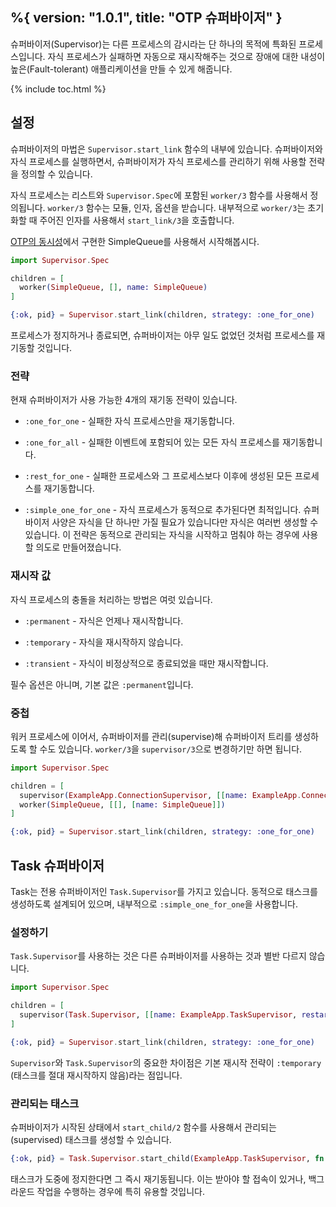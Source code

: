 %{
  version: "1.0.1",
  title: "OTP 슈퍼바이저"
}
---

슈퍼바이저(Supervisor)는 다른 프로세스의 감시라는 단 하나의 목적에 특화된 프로세스입니다. 자식 프로세스가 실패하면 자동으로 재시작해주는 것으로 장애에 대한 내성이 높은(Fault-tolerant) 애플리케이션을 만들 수 있게 해줍니다.

{% include toc.html %}

## 설정

슈퍼바이저의 마법은 `Supervisor.start_link` 함수의 내부에 있습니다. 슈퍼바이저와 자식 프로세스를 실행하면서, 슈퍼바이저가 자식 프로세스를 관리하기 위해 사용할 전략을 정의할 수 있습니다.

자식 프로세스는 리스트와 `Supervisor.Spec`에 포함된 `worker/3` 함수를 사용해서 정의됩니다. `worker/3` 함수는 모듈, 인자, 옵션을 받습니다. 내부적으로 `worker/3`는 초기화할 때 주어진 인자를 사용해서 `start_link/3`을 호출합니다.

[OTP의 동시성](../../advanced/otp-concurrency)에서 구현한 SimpleQueue를 사용해서 시작해봅시다.

```elixir
import Supervisor.Spec

children = [
  worker(SimpleQueue, [], name: SimpleQueue)
]

{:ok, pid} = Supervisor.start_link(children, strategy: :one_for_one)
```

프로세스가 정지하거나 종료되면, 슈퍼바이저는 아무 일도 없었던 것처럼 프로세스를 재기동할 것입니다.

### 전략

현재 슈퍼바이저가 사용 가능한 4개의 재기동 전략이 있습니다.

+ `:one_for_one` - 실패한 자식 프로세스만을 재기동합니다.

+ `:one_for_all` - 실패한 이벤트에 포함되어 있는 모든 자식 프로세스를 재기동합니다.

+ `:rest_for_one` - 실패한 프로세스와 그 프로세스보다 이후에 생성된 모든 프로세스를 재기동합니다.

+ `:simple_one_for_one` - 자식 프로세스가 동적으로 추가된다면 최적입니다. 슈퍼바이저 사양은 자식을 단 하나만 가질 필요가 있습니다만 자식은 여러번 생성할 수 있습니다. 이 전략은 동적으로 관리되는 자식을 시작하고 멈춰야 하는 경우에 사용할 의도로 만들어졌습니다.

### 재시작 값

자식 프로세스의 충돌을 처리하는 방법은 여럿 있습니다.

+ `:permanent` - 자식은 언제나 재시작합니다.

+ `:temporary` - 자식을 재시작하지 않습니다.

+ `:transient` - 자식이 비정상적으로 종료되었을 때만 재시작합니다.

필수 옵션은 아니며, 기본 값은 `:permanent`입니다.

### 중첩

워커 프로세스에 이어서, 슈퍼바이저를 관리(supervise)해 슈퍼바이저 트리를 생성하도록 할 수도 있습니다. `worker/3`을 `supervisor/3`으로 변경하기만 하면 됩니다.

```elixir
import Supervisor.Spec

children = [
  supervisor(ExampleApp.ConnectionSupervisor, [[name: ExampleApp.ConnectionSupervisor]]),
  worker(SimpleQueue, [[], [name: SimpleQueue]])
]

{:ok, pid} = Supervisor.start_link(children, strategy: :one_for_one)
```

## Task 슈퍼바이저

Task는 전용 슈퍼바이저인 `Task.Supervisor`를 가지고 있습니다. 동적으로 태스크를 생성하도록 설계되어 있으며, 내부적으로 `:simple_one_for_one`을 사용합니다.

### 설정하기

`Task.Supervisor`를 사용하는 것은 다른 슈퍼바이저를 사용하는 것과 별반 다르지 않습니다.

```elixir
import Supervisor.Spec

children = [
  supervisor(Task.Supervisor, [[name: ExampleApp.TaskSupervisor, restart: :transient]])
]

{:ok, pid} = Supervisor.start_link(children, strategy: :one_for_one)
```

`Supervisor`와 `Task.Supervisor`의 중요한 차이점은 기본 재시작 전략이 `:temporary` (태스크를 절대 재시작하지 않음)라는 점입니다.

### 관리되는 태스크

슈퍼바이저가 시작된 상태에서 `start_child/2` 함수를 사용해서 관리되는(supervised) 태스크를 생성할 수 있습니다.

```elixir
{:ok, pid} = Task.Supervisor.start_child(ExampleApp.TaskSupervisor, fn -> background_work end)
```

태스크가 도중에 정지한다면 그 즉시 재기동됩니다. 이는 받아야 할 접속이 있거나, 백그라운드 작업을 수행하는 경우에 특히 유용할 것입니다.
